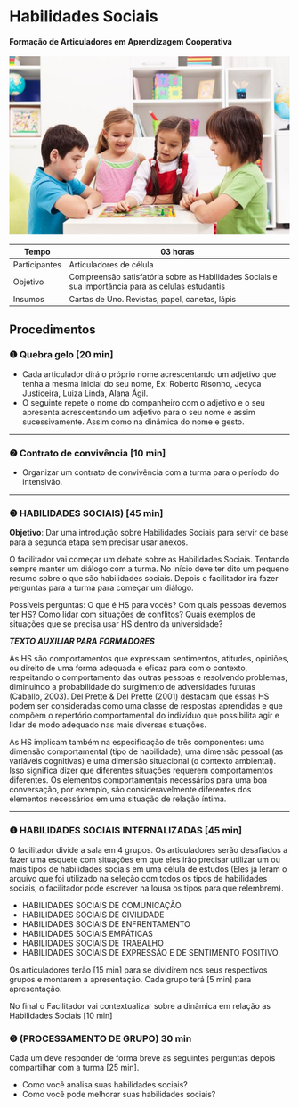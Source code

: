 # Habilidades Sociais
#### Formação de Articuladores em Aprendizagem Cooperativa

![](image.jpg)

Tempo | 03 horas
-|-
Participantes| Articuladores de célula
Objetivo | Compreensão satisfatória sobre as Habilidades Sociais e sua importância para as células estudantis
Insumos | Cartas de Uno. Revistas, papel, canetas, lápis

## Procedimentos

### ❶ Quebra gelo [20 min]
- Cada articulador dirá o próprio nome acrescentando um adjetivo que tenha a mesma inicial do seu nome, Ex: Roberto Risonho, Jecyca Justiceira, Luiza Linda, Alana Ágil.
- O seguinte repete o nome do companheiro com o adjetivo e o seu apresenta acrescentando um adjetivo para o seu nome e assim sucessivamente. Assim como na dinâmica do nome e gesto.

___
### ❷ Contrato de convivência [10 min]
- Organizar um contrato de convivência com a turma para o período do intensivão.

___
### ❸ HABILIDADES SOCIAIS) [45 min]

**Objetivo**: Dar uma introdução sobre Habilidades Sociais para servir de base para a segunda etapa sem precisar usar anexos.

O facilitador vai começar um debate sobre as Habilidades Sociais. Tentando sempre manter um diálogo com a turma. No início deve ter dito um pequeno resumo sobre o que são habilidades sociais. Depois o facilitador irá fazer perguntas para a turma para começar um diálogo. 

Possíveis perguntas: O que é HS para vocês? Com quais pessoas devemos ter HS? Como lidar com situações de conflitos? Quais exemplos de situações que se precisa usar HS dentro da universidade? 

_**TEXTO AUXILIAR PARA FORMADORES**_

As HS são comportamentos que expressam sentimentos, atitudes, opiniões, ou direito de uma forma adequada e eficaz para com o contexto, respeitando o comportamento das outras pessoas e resolvendo problemas, diminuindo a probabilidade do surgimento de adversidades futuras (Caballo, 2003). Del Prette & Del Prette (2001) destacam que essas HS podem ser consideradas como uma classe de respostas aprendidas e que compõem o repertório comportamental do indivíduo que possibilita agir e lidar de modo adequado nas mais diversas situações.

As HS implicam também na especificação de três componentes: uma dimensão comportamental (tipo de habilidade), uma dimensão pessoal (as variáveis cognitivas) e uma dimensão situacional (o contexto ambiental). Isso significa dizer que diferentes situações requerem comportamentos diferentes. Os elementos comportamentais necessários para uma boa conversação, por exemplo, são consideravelmente diferentes dos elementos necessários em uma situação de relação íntima.

___
### ❹ HABILIDADES SOCIAIS INTERNALIZADAS [45 min]
O facilitador divide a sala em 4 grupos. Os articuladores serão desafiados a fazer uma esquete com situações em que eles irão precisar utilizar um ou mais tipos de habilidades sociais em uma célula de estudos (Eles já leram o arquivo que foi utilizado na seleção com todos os tipos de habilidades sociais, o facilitador pode escrever na lousa os tipos para que relembrem).

- HABILIDADES SOCIAIS DE COMUNICAÇÃO
- HABILIDADES SOCIAIS DE CIVILIDADE
- HABILIDADES SOCIAIS DE ENFRENTAMENTO
- HABILIDADES SOCIAIS EMPÁTICAS
- HABILIDADES SOCIAIS DE TRABALHO
- HABILIDADES SOCIAIS DE EXPRESSÃO E DE SENTIMENTO POSITIVO.

Os articuladores terão [15 min] para se dividirem nos seus respectivos grupos e montarem a apresentação. Cada grupo terá [5 min] para apresentação.

No final o Facilitador vai contextualizar sobre a dinâmica em relação as Habilidades Sociais [10 min]

### ❺ (PROCESSAMENTO DE GRUPO) 30 min
Cada um deve responder de forma breve as seguintes perguntas depois compartilhar com a turma [25 min].
- Como você analisa suas habilidades sociais?
- Como você pode melhorar suas habilidades sociais?